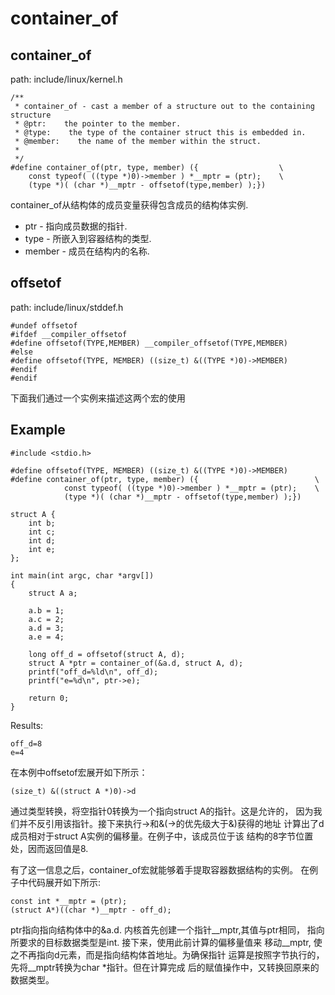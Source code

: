 container_of
========================================

container_of
----------------------------------------

path: include/linux/kernel.h
```
/**
 * container_of - cast a member of a structure out to the containing structure
 * @ptr:    the pointer to the member.
 * @type:    the type of the container struct this is embedded in.
 * @member:    the name of the member within the struct.
 *
 */
#define container_of(ptr, type, member) ({                  \
    const typeof( ((type *)0)->member ) *__mptr = (ptr);    \
    (type *)( (char *)__mptr - offsetof(type,member) );})

```

container_of从结构体的成员变量获得包含成员的结构体实例.
* ptr - 指向成员数据的指针.
* type - 所嵌入到容器结构的类型.
* member - 成员在结构内的名称.

offsetof
----------------------------------------

path: include/linux/stddef.h
```
#undef offsetof
#ifdef __compiler_offsetof
#define offsetof(TYPE,MEMBER) __compiler_offsetof(TYPE,MEMBER)
#else
#define offsetof(TYPE, MEMBER) ((size_t) &((TYPE *)0)->MEMBER)
#endif
#endif
```

下面我们通过一个实例来描述这两个宏的使用

Example
----------------------------------------

```
#include <stdio.h>

#define offsetof(TYPE, MEMBER) ((size_t) &((TYPE *)0)->MEMBER)
#define container_of(ptr, type, member) ({                          \
            const typeof( ((type *)0)->member ) *__mptr = (ptr);    \
            (type *)( (char *)__mptr - offsetof(type,member) );})

struct A {
    int b;
    int c;
    int d;
    int e;
};

int main(int argc, char *argv[])
{
    struct A a;

    a.b = 1;
    a.c = 2;
    a.d = 3;
    a.e = 4;

    long off_d = offsetof(struct A, d);
    struct A *ptr = container_of(&a.d, struct A, d);
    printf("off_d=%ld\n", off_d);
    printf("e=%d\n", ptr->e);

    return 0;
}
```

Results:

```
off_d=8
e=4
```

在本例中offsetof宏展开如下所示：

```
(size_t) &((struct A *)0)->d
```

通过类型转换，将空指针0转换为一个指向struct A的指针。这是允许的，
因为我们并不反引用该指针。接下来执行->和&(->的优先级大于&)获得的地址
计算出了d成员相对于struct A实例的偏移量。在例子中，该成员位于该
结构的8字节位置处，因而返回值是8.

有了这一信息之后，container_of宏就能够着手提取容器数据结构的实例。
在例子中代码展开如下所示:

```
const int *__mptr = (ptr);
(struct A*)((char *)__mptr - off_d);
```

ptr指向指向结构体中的&a.d. 内核首先创建一个指针__mptr,其值与ptr相同，
指向所要求的目标数据类型是int. 接下来，使用此前计算的偏移量值来
移动__mptr, 使之不再指向d元素，而是指向结构体首地址。为确保指针
运算是按照字节执行的，先将__mptr转换为char *指针。但在计算完成
后的赋值操作中，又转换回原来的数据类型。